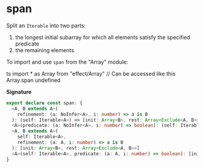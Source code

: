 # span

Split an `Iterable` into two parts:

1. the longest initial subarray for which all elements satisfy the specified predicate
2. the remaining elements

To import and use `span` from the "Array" module:

ts
import \* as Array from "effect/Array"
// Can be accessed like this
Array.span
undefined

**Signature**

```ts
export declare const span: {
  <A, B extends A>(
    refinement: (a: NoInfer<A>, i: number) => a is B
  ): (self: Iterable<A>) => [init: Array<B>, rest: Array<Exclude<A, B>>]
  <A>(predicate: (a: NoInfer<A>, i: number) => boolean): (self: Iterable<A>) => [init: Array<A>, rest: Array<A>]
  <A, B extends A>(
    self: Iterable<A>,
    refinement: (a: A, i: number) => a is B
  ): [init: Array<B>, rest: Array<Exclude<A, B>>]
  <A>(self: Iterable<A>, predicate: (a: A, i: number) => boolean): [init: Array<A>, rest: Array<A>]
}
```
